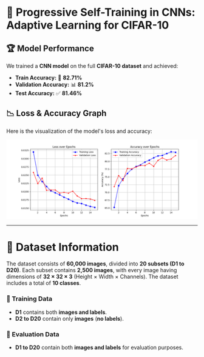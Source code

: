 # 🚀 Progressive Self-Training in CNNs: Adaptive Learning for CIFAR-10

## 🏆 Model Performance
We trained a **CNN model** on the full **CIFAR-10 dataset** and achieved:

- **Train Accuracy:** 🎯 **82.71%**
- **Validation Accuracy:** 📊 **81.2%**
- **Test Accuracy:** ✅ **81.46%**

## 📉 Loss & Accuracy Graph
Here is the visualization of the model's loss and accuracy:

![Test Loss Plot](test_loss.png)

---

# 📂 Dataset Information
The dataset consists of **60,000 images**, divided into **20 subsets (D1 to D20)**. Each subset contains **2,500 images**, with every image having dimensions of **32 × 32 × 3** (Height × Width × Channels). The dataset includes a total of **10 classes**.

### 🔹 Training Data
- **D1** contains both **images and labels**.
- **D2 to D20** contain only **images** (**no labels**).

### 🔹 Evaluation Data
- **D1 to D20** contain both **images and labels** for evaluation purposes.